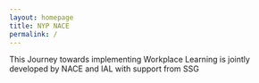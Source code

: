 ```yaml
---
layout: homepage
title: NYP NACE
permalink: /
---
```


<!-- Type your notification here - the notification bar will not appear if this is empty. For other changes, refer to _data/homepage.yml to edit the homepage -->

This Journey towards implementing Workplace Learning is jointly developed by NACE and IAL with support from SSG
